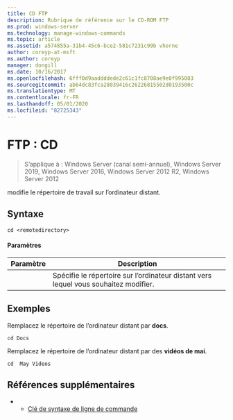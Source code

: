```yaml
---
title: CD FTP
description: Rubrique de référence sur le CD-ROM FTP
ms.prod: windows-server
ms.technology: manage-windows-commands
ms.topic: article
ms.assetid: a574855a-31b4-45c6-bce2-581c7231c99b vhorne
author: coreyp-at-msft
ms.author: coreyp
manager: dongill
ms.date: 10/16/2017
ms.openlocfilehash: 6fff0d9aaddddede2c61c1fc8708ae9e0f995083
ms.sourcegitcommit: ab64dc83fca28039416c26226815502d0193500c
ms.translationtype: MT
ms.contentlocale: fr-FR
ms.lasthandoff: 05/01/2020
ms.locfileid: "82725343"
---
```

# <a name="ftp-cd"></a>FTP : CD

> S’applique à : Windows Server (canal semi-annuel), Windows Server 2019, Windows Server 2016, Windows Server 2012 R2, Windows Server 2012

modifie le répertoire de travail sur l’ordinateur distant.   
## <a name="syntax"></a>Syntaxe  
```  
cd <remotedirectory>  
```  
#### <a name="parameters"></a>Paramètres  

|     Paramètre     |                                 Description                                 |
|-------------------|-----------------------------------------------------------------------------|
| <remotedirectory> | Spécifie le répertoire sur l’ordinateur distant vers lequel vous souhaitez modifier. |

## <a name="examples"></a>Exemples  
Remplacez le répertoire de l’ordinateur distant par **docs**.  
```  
cd Docs  
```  
Remplacez le répertoire de l’ordinateur distant par des **vidéos de mai**.  
```  
cd  May Videos  
```  
## <a name="additional-references"></a>Références supplémentaires  
-   - [Clé de syntaxe de ligne de commande](command-line-syntax-key.md)  
